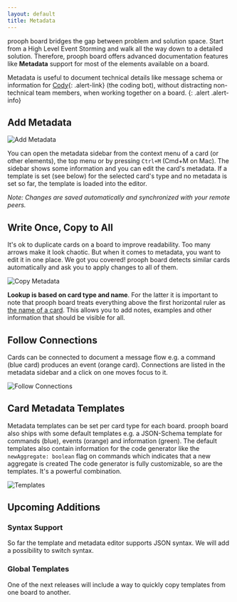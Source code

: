 ```yaml
---
layout: default
title: Metadata
---
```


prooph board bridges the gap between problem and solution space. Start from a High Level Event Storming and walk all the way down to a detailed solution. Therefore, prooph board offers advanced documentation features like **Metadata** support for most of the elements available on a board.

Metadata is useful to document technical details like message schema or information for [Cody]({{site.baseurl}}/cody_node_tutorial/Node.js-Cody-Tutorial){: .alert-link} (the coding bot), without distracting non-technical team members, when working together on a board.
{: .alert .alert-info}

## Add Metadata

<img src="{{site.baseurl}}/assets/images/meta_add_metadata.gif" alt="Add Metadata" />

You can open the metadata sidebar from the context menu of a card (or other elements), the top menu or by pressing `Ctrl+M` (Cmd+M on Mac). The sidebar shows some information and you can edit the card's metadata. If a template is set (see below) for the selected card's type and no metadata is set so far, the template is loaded into the editor.

_Note: Changes are saved automatically and synchronized with your remote peers._

## Write Once, Copy to All

It's ok to duplicate cards on a board to improve readability. Too many arrows make it look chaotic. But when it comes to metadata, you want to edit it in one place. We got you covered! prooph board detects similar cards automatically and ask you to apply changes to all of them.

<img src="{{site.baseurl}}/assets/images/meta_copy_metadata.gif" alt="Copy Metadata" />

**Lookup is based on card type and name**. For the latter it is important to note that prooph board treats everything above the first horizontal ruler as [the name of a card]({{site.baseurl}}/board_workspace/Cards#horizontal-rulers). This allows you to add notes, examples and other information that should be visible for all.

## Follow Connections

Cards can be connected to document a message flow e.g. a command (blue card) produces an event (orange card). Connections are listed in the metadata sidebar and a click on one moves focus to it.

<img src="{{site.baseurl}}/assets/images/meta_follow_connections.gif" alt="Follow Connections" />

## Card Metadata Templates

Metadata templates can be set per card type for each board. prooph board also ships with some default templates e.g. a JSON-Schema template for commands (blue), events (orange) and information (green). The default templates also contain information for the code generator like the `newAggregate: boolean` flag on commands which indicates that a new aggregate is created
The code generator is fully customizable, so are the templates. It's a powerful combination. 

<img src="{{site.baseurl}}/assets/images/meta_templates.gif" alt="Templates" />

## Upcoming Additions

### Syntax Support
So far the template and metadata editor supports JSON syntax. We will add a possibility to switch syntax.

### Global Templates
One of the next releases will include a way to quickly copy templates from one board to another.
